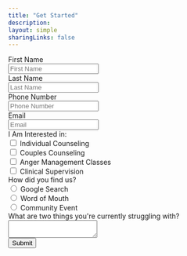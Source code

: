 ```yaml
---
title: "Get Started"
description:
layout: simple
sharingLinks: false
---
```

<!-- Make sure you don't change the form action-->
<form action="https://api.staticforms.xyz/submit" method="post">
<!-- hidden fields & Attributes -->
<input type="hidden" name="accessKey" value="fd1b3bd8-e54c-4528-8286-aa1f33110a4d">
<input type="hidden" name="subject" value="Contact Form - egcs.health" />
<input type="hidden" name="replyTo" value="info@egcs.health">
<input type="hidden" name="redirectTo" value="https://dev.egcs.health/contact/success">
<!-- Data Fields -->
<div class="box-contact-us">
<div>
<label for="fname">First Name</label><br />
<input type="text" id="fname" name="First_Name" placeholder="First Name" required>
</div>
<div>
<label for="fname">Last Name</lable> <br />
<input type="text" id="lname" name="$Last_Name" placeholder="Last Name" required>
</div>
<div>
<label for="phone">Phone Number</lable> <br />
<input type="tel" id="phone" name="phone" placeholder="Phone Number" required>
</div>
<div>
<label for="email">Email</lable> <br />
<input type="email" id="email" name="email" placeholder="Email" required>
</div>
<div>
<label>I Am Interested in:</label> <br />
<input type="checkbox" name="$interested_in" id="Individual Counseling" value="Individual Counseling"> <label for="Individual Counseling">Individual Counseling</label> <br />
<input type="checkbox" name="$interested_in" id="Couples Counseling" value="Couple’s Counseling"> <label for="Couples Counseling">Couples Counseling</label> <br />
<input type="checkbox" name="$interested_in" id="Anger Management" value="Anger Management Classes"> <label for="Anger Management">Anger Management Classes</label> <br />
<input type="checkbox" name="$interested_in" id="Supervision" value="Clinical Supervision"> <label for="Supervision">Clinical Supervision</label>
</div>
<div>
<label>How did you find us?</lable> <br />
<input type="radio" name="$How_Did_You_Find_Us" value="Google Search" id="Google Search"> <label for="Google_Seach">Google Search</lable> <br />
<input type="radio" name="$How_Did_You_Find_Us" value="Word of Mouth" id="Word of Mouth"> <label for="Word_of_Mouth">Word of Mouth</lable> <br />
<input type="radio" name="$How_Did_You_Find_Us" value="Community Event" id="Community_Event"> <label for="Community_Event">Community Event</lable><br />
</div>
<div>
<label for="message">What are two things you're currently struggling with?</label> <br />
<textarea id="message" name="message"></textarea>                                                <br />
</div>
<div>
</div>
<div>
<input type="text" name="honeypot" style="display:none">
<input type="submit" value="Submit" class="button"/>
</div>
</div>
</form>
<div>
